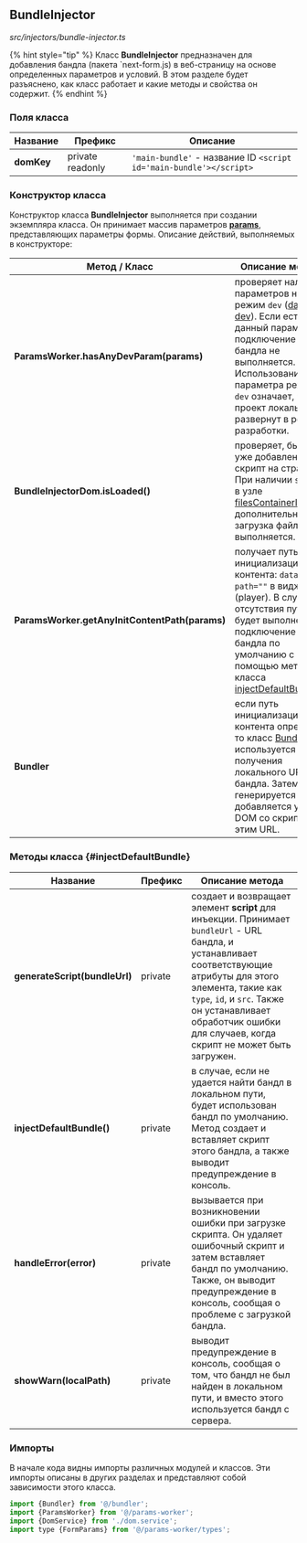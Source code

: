 ## BundleInjector

_src/injectors/bundle-injector.ts_

{% hint style="tip" %}
Класс **BundleInjector** предназначен для добавления бандла (пакета `next-form.js) в веб-страницу на основе определенных параметров и условий. В этом разделе будет разъяснено, как класс  работает и какие методы и свойства он содержит.
{% endhint %}

### Поля класса

| Название    | Префикс           | Описание                                                           |
|-------------|-------------------|--------------------------------------------------------------------|
| **domKey**  | private readonly  | `'main-bundle'` - название ID `<script id='main-bundle'></script>` |


### Конструктор класса

Конструктор класса **BundleInjector** выполняется при создании экземпляра класса. Он принимает массив параметров **[params](../params-worker/PARAMSWORKERTYPES.md)**, представляющих параметры формы. Описание действий, выполняемых в конструкторе:

| Метод / Класс                                   | Описание метода                                                                                                                                                                                                                               |
|-------------------------------------------------|-----------------------------------------------------------------------------------------------------------------------------------------------------------------------------------------------------------------------------------------------|
| **ParamsWorker.hasAnyDevParam(params)**         | проверяет наличие параметров на режим `dev` ([data-dev](../params-worker/PARAMSWORKERTYPES.md)). Если есть данный параметр, подключение бандла не выполняется. Использование параметра режима `dev` означает, что проект локально развернут в режиме разработки. |
| **BundleInjectorDom.isLoaded()**                | проверяет, был ли уже добавлен скрипт на страницу. При наличии `script` в узле [filesContainerId](../CONFIG.md) - дополнительная загрузка файлов не выполняется.                                                                              |
| **ParamsWorker.getAnyInitContentPath(params)**  | получает путь инициализации контента: `data-path=""` в виджете (player). В случае отсутствия пути будет выполнено подключение бандла по умолчанию с помощью метода класса [injectDefaultBundle()](#injectDefaultBundle).                      |
| **Bundler**                                     | если путь инициализации контента определен, то класс [Bundler](injectors/BUNDLER.md) используется для получения локального URL бандла. Затем генерируется и добавляется узел DOM со скриптом с этим URL.                                      |

### Методы класса {#injectDefaultBundle}

| Название                      | Префикс | Описание метода                                                                                                                                                                                                                                                                    |
|-------------------------------|---------|------------------------------------------------------------------------------------------------------------------------------------------------------------------------------------------------------------------------------------------------------------------------------------|
| **generateScript(bundleUrl)** | private | создает и возвращает элемент **script** для инъекции. Принимает `bundleUrl` - URL бандла, и устанавливает соответствующие атрибуты для этого элемента, такие как `type`, `id`, и `src`. Также он устанавливает обработчик ошибки для случаев, когда скрипт не может быть загружен. |
| **injectDefaultBundle()**     | private | в случае, если не удается найти бандл в локальном пути, будет использован бандл по умолчанию. Метод создает и вставляет скрипт этого бандла, а также выводит предупреждение в консоль.                                                                                             |
| **handleError(error)**        | private | вызывается при возникновении ошибки при загрузке скрипта. Он удаляет ошибочный скрипт и затем вставляет бандл по умолчанию. Также, он выводит предупреждение в консоль, сообщая о проблеме с загрузкой бандла.                                                                     |
| **showWarn(localPath)**       | private | выводит предупреждение в консоль, сообщая о том, что бандл не был найден в локальном пути, и вместо этого используется бандл с сервера.                                                                                                                                            |

### Импорты

В начале кода видны импорты различных модулей и классов. Эти импорты описаны в других разделах и представляют собой зависимости этого класса.

```js
import {Bundler} from '@/bundler';
import {ParamsWorker} from '@/params-worker';
import {DomService} from './dom.service';
import type {FormParams} from '@/params-worker/types';
```